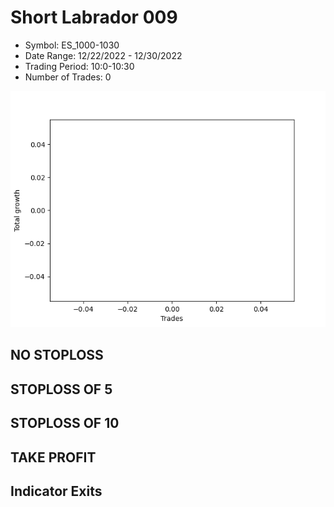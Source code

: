# Short Labrador 009 
- Symbol: ES_1000-1030
- Date Range: 12/22/2022 - 12/30/2022
- Trading Period: 10:0-10:30
- Number of Trades: 0

![Plot](ShortLabrador009ES_1000-1030.png)
## NO STOPLOSS














## STOPLOSS OF 5














## STOPLOSS OF 10














## TAKE PROFIT











## Indicator Exits



